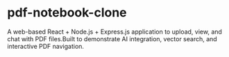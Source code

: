 # pdf-notebook-clone
A web-based React + Node.js + Express.js application to upload, view, and chat with PDF files.Built to demonstrate AI integration, vector search, and interactive PDF navigation.

